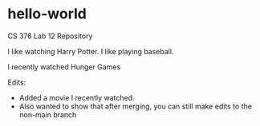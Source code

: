 # hello-world
CS 376 Lab 12 Repository

I like watching Harry Potter.
I like playing baseball.

I recently watched Hunger Games


Edits:
- Added a movie I recently watched.
- Also wanted to show that after merging, you can still make edits to the non-main branch

